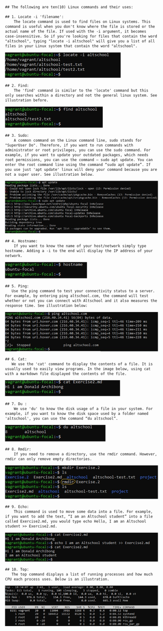     ## The following are ten(10) Linux commands and their uses:

    ## 1. Locate -i 'filename':
        The locate command is used to find files on Linux systems. This command is useful when you don't know where the file is stored or the actual name of the file. If used with the -i argument, it becomes case-insensitive. So if you're looking for files that contain the word "altschool", typing "locate -i altschool" will give you a list of all files in your Linux system that contain the word "altschool".
![Using 'locate' to find a file](../ASSETS/Exercise-2-assets/img/locate-command.jpg)

    ## 2. Find:
        The 'find' command is similar to the 'locate' command but this only searches within a directory and not the general linux system. See illustration before.
![Using 'find' to find a file](../ASSETS/Exercise-2-assets/img/find-command.jpg)

    ## 3. Sudo:
        A common command on the Linux command line, sudo stands for "SuperUser Do". Therefore, if you want to run commands with administrator or root privileges, you can use the sudo command. For example, if you want to update your outdated packages, which needs root permissions, you can use the command – sudo apt update. You can enter the root command line using the command “sudo apt update”. If you use just 'apt update' linux will deny your command because you are not a super user. See illustration below.
![Using 'sudo' to pass a command as super user](../ASSETS/Exercise-2-assets/img/sudo-command.jpg)

    ## 4. Hostname:
        If you want to know the name of your host/network simply type hostname. Adding a -i to the end will display the IP address of your network.
![Using 'hostname' command](../ASSETS/Exercise-2-assets/img/hostname-command.jpg)

    ## 5. Ping:
       Use the ping command to test your connectivity status to a server. For example, by entering ping altschool.com, the command will test whether or not you can connect with Altschool and it also measures the response time. See illustration below:
![Using 'ping' command](../ASSETS/Exercise-2-assets/img/ping-command.jpg)

    ## 6. Cat:
       We use the 'cat' command to display the contents of a file. It is usually used to easily view programs. In the image below, using cat with a markdown file displayed the contents of the file.
![Using 'cat' command](../ASSETS/Exercise-2-assets/img/cat-command.jpg)

    ## 7. Du :
        We use 'du' to know the disk usage of a file in your system. For example, if you want to know the disk space used by a folder named 'altschool', you can use the command “du altschool”.
![Using 'du' command](../ASSETS/Exercise-2-assets/img/du-command.jpg)

    ## 8. Rmdir:
        If you need to remove a directory, use the rmdir command. However, rmdir can only remove empty directories.
![Using 'rmdir' command](../ASSETS/Exercise-2-assets/img/rmdir-command.jpg)

    ## 9. Echo: 
        This command is used to move some data into a file. For example, if you want to add the text, “I am an Altschool student” into a file called Exercise2.md, you would type echo Hello, I am an Altschool student >> Exercise2.md.
![Using 'echo' command](../ASSETS/Exercise-2-assets/img/echo-command.jpg)

    ## 10. Top:
       The top command displays a list of running processes and how much CPU each process uses. Below is an illustration.
![Using 'top' command](../ASSETS/Exercise-2-assets/img/top-command.jpg)

